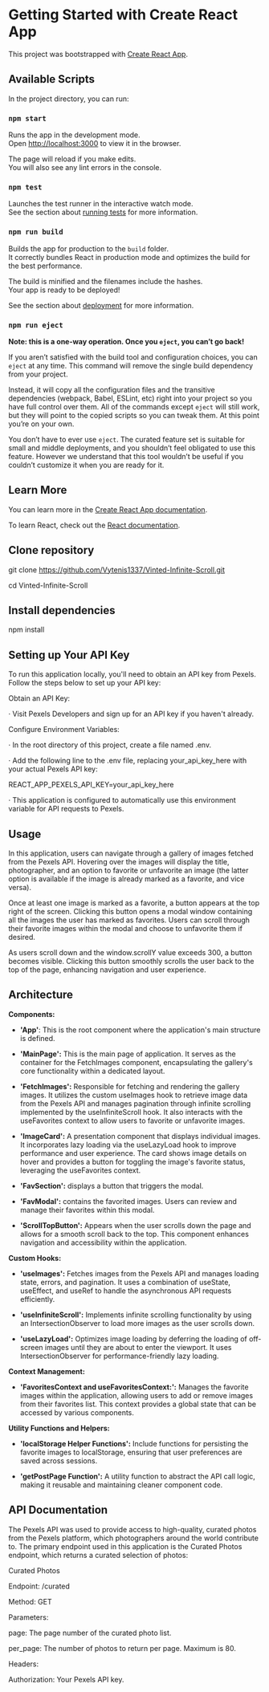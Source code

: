 # Getting Started with Create React App

This project was bootstrapped with [Create React App](https://github.com/facebook/create-react-app).

## Available Scripts

In the project directory, you can run:

### `npm start`

Runs the app in the development mode.\
Open [http://localhost:3000](http://localhost:3000) to view it in the browser.

The page will reload if you make edits.\
You will also see any lint errors in the console.

### `npm test`

Launches the test runner in the interactive watch mode.\
See the section about [running tests](https://facebook.github.io/create-react-app/docs/running-tests) for more information.

### `npm run build`

Builds the app for production to the `build` folder.\
It correctly bundles React in production mode and optimizes the build for the best performance.

The build is minified and the filenames include the hashes.\
Your app is ready to be deployed!

See the section about [deployment](https://facebook.github.io/create-react-app/docs/deployment) for more information.

### `npm run eject`

**Note: this is a one-way operation. Once you `eject`, you can’t go back!**

If you aren’t satisfied with the build tool and configuration choices, you can `eject` at any time. This command will remove the single build dependency from your project.

Instead, it will copy all the configuration files and the transitive dependencies (webpack, Babel, ESLint, etc) right into your project so you have full control over them. All of the commands except `eject` will still work, but they will point to the copied scripts so you can tweak them. At this point you’re on your own.

You don’t have to ever use `eject`. The curated feature set is suitable for small and middle deployments, and you shouldn’t feel obligated to use this feature. However we understand that this tool wouldn’t be useful if you couldn’t customize it when you are ready for it.

## Learn More

You can learn more in the [Create React App documentation](https://facebook.github.io/create-react-app/docs/getting-started).

To learn React, check out the [React documentation](https://reactjs.org/).

## Clone repository

git clone https://github.com/Vytenis1337/Vinted-Infinite-Scroll.git

cd Vinted-Infinite-Scroll

## Install dependencies

npm install

## Setting up Your API Key

To run this application locally, you'll need to obtain an API key from Pexels. Follow the steps below to set up your API key:

Obtain an API Key:

&centerdot; Visit Pexels Developers and sign up for an API key if you haven't already.

Configure Environment Variables:

&centerdot; In the root directory of this project, create a file named .env.

&centerdot; Add the following line to the .env file, replacing your_api_key_here with your actual Pexels API key:

REACT_APP_PEXELS_API_KEY=your_api_key_here

&centerdot; This application is configured to automatically use this environment variable for API requests to Pexels.

## Usage

In this application, users can navigate through a gallery of images fetched from the Pexels API. Hovering over the images will display the title, photographer, and an option to favorite or unfavorite an image (the latter option is available if the image is already marked as a favorite, and vice versa).

Once at least one image is marked as a favorite, a button appears at the top right of the screen. Clicking this button opens a modal window containing all the images the user has marked as favorites. Users can scroll through their favorite images within the modal and choose to unfavorite them if desired.

As users scroll down and the window.scrollY value exceeds 300, a button becomes visible. Clicking this button smoothly scrolls the user back to the top of the page, enhancing navigation and user experience.

## Architecture

**Components:**

- **'App'**: This is the root component where the application's main structure is defined.

- **'MainPage':** This is the main page of application. It serves as the container for the FetchImages component, encapsulating the gallery's core functionality within a dedicated layout.

- **'FetchImages':** Responsible for fetching and rendering the gallery images. It utilizes the custom useImages hook to retrieve image data from the Pexels API and manages pagination through infinite scrolling implemented by the useInfiniteScroll hook. It also interacts with the useFavorites context to allow users to favorite or unfavorite images.

- **'ImageCard':** A presentation component that displays individual images. It incorporates lazy loading via the useLazyLoad hook to improve performance and user experience. The card shows image details on hover and provides a button for toggling the image's favorite status, leveraging the useFavorites context.

- **'FavSection':** displays a button that triggers the modal.

- **'FavModal':** contains the favorited images. Users can review and manage their favorites within this modal.

- **'ScrollTopButton':** Appears when the user scrolls down the page and allows for a smooth scroll back to the top. This component enhances navigation and accessibility within the application.

**Custom Hooks:**

- **'useImages':** Fetches images from the Pexels API and manages loading state, errors, and pagination. It uses a combination of useState, useEffect, and useRef to handle the asynchronous API requests efficiently.

- **'useInfiniteScroll':** Implements infinite scrolling functionality by using an IntersectionObserver to load more images as the user scrolls down.

- **'useLazyLoad':** Optimizes image loading by deferring the loading of off-screen images until they are about to enter the viewport. It uses IntersectionObserver for performance-friendly lazy loading.

**Context Management:**

- **'FavoritesContext and useFavoritesContext:':** Manages the favorite images within the application, allowing users to add or remove images from their favorites list. This context provides a global state that can be accessed by various components.

**Utility Functions and Helpers:**

- **'localStorage Helper Functions':** Include functions for persisting the favorite images to localStorage, ensuring that user preferences are saved across sessions.

- **'getPostPage Function':** A utility function to abstract the API call logic, making it reusable and maintaining cleaner component code.

## API Documentation

The Pexels API was used to provide access to high-quality, curated photos from the Pexels platform, which photographers around the world contribute to.
The primary endpoint used in this application is the Curated Photos endpoint, which returns a curated selection of photos:

Curated Photos

Endpoint: /curated

Method: GET

Parameters:

page: The page number of the curated photo list.

per_page: The number of photos to return per page. Maximum is 80.

Headers:

Authorization: Your Pexels API key.
